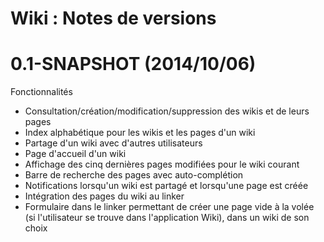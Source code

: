 Wiki : Notes de versions
=======================

# 0.1-SNAPSHOT (2014/10/06)

Fonctionnalités

* Consultation/création/modification/suppression des wikis et de leurs pages
* Index alphabétique pour les wikis et les pages d'un wiki
* Partage d'un wiki avec d'autres utilisateurs
* Page d'accueil d'un wiki
* Affichage des cinq dernières pages modifiées pour le wiki courant
* Barre de recherche des pages avec auto-complétion
* Notifications lorsqu'un wiki est partagé et lorsqu'une page est créée
* Intégration des pages du wiki au linker
* Formulaire dans le linker permettant de créer une page vide à la volée (si l'utilisateur se trouve dans l'application Wiki), dans un wiki de son choix